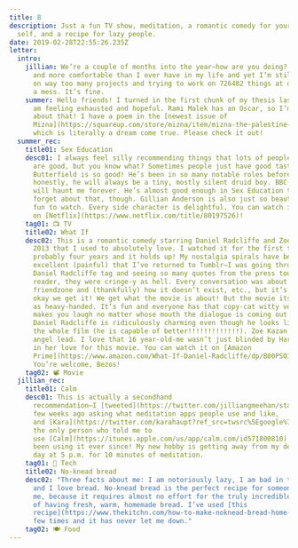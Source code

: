 ```yaml
---
title: 8
description: Just a fun TV show, meditation, a romantic comedy for your teenage
  self, and a recipe for lazy people.
date: 2019-02-28T22:55:26.235Z
letter:
  intro:
    jillian: We’re a couple of months into the year—how are you doing? I feel calmer
      and more comfortable than I ever have in my life and yet I’m still taking
      on way too many projects and trying to work on 726482 things at once! I’m
      a mess. It’s fine.
    summer: Hello friends! I turned in the first chunk of my thesis last week so I
      am feeling exhausted and hopeful. Rami Malek has an Oscar, so I’m happy
      about that! I have a poem in the [newest issue of
      Mizna](https://squareup.com/store/mizna/item/mizna-the-palestine-issue),
      which is literally a dream come true. Please check it out!
  summer_rec:
    title01: Sex Education
    desc01: I always feel silly recommending things that lots of people already know
      are good, but you know what? Sometimes people just have good taste! Asa
      Butterfield is so good! He’s been in so many notable roles before this but
      honestly, he will always be a tiny, mostly silent druid boy. BBC’s Merlin
      will haunt me forever. He’s almost good enough in Sex Education that I
      forget about that, though. Gillian Anderson is also just so beautiful and
      fun to watch. Every side character is delightful. You can watch it
      on [Netflix](https://www.netflix.com/title/80197526)!
    tag01: 📺 TV
    title02: What If
    desc02: This is a romantic comedy starring Daniel Radcliffe and Zoe Kazan from
      2013 that I used to absolutely love. I watched it for the first time in
      probably four years and it holds up! My nostalgia spirals have been so
      excellent (painful) that I’ve returned to Tumblr—I was going through my
      Daniel Radcliffe tag and seeing so many quotes from the press tour and,
      reader, they were cringe-y as hell. Every conversation was about the
      friendzone and (thankfully) how it doesn’t exist, etc., but it’s like,
      okay we get it! We get what the movie is about! But the movie itself isn’t
      as heavy-handed. It’s fun and everyone has that copy-cat witty voice that
      makes you laugh no matter whose mouth the dialogue is coming out of.
      Daniel Radcliffe is ridiculously charming even though he looks like shit
      the whole film (he is capable of better!!!!!!!!!!!!!). Zoe Kazan is an
      angel lead. I love that 16 year-old-me wasn’t just blinded by Harry Potter
      in her love for this movie. You can watch it on [Amazon
      Prime](https://www.amazon.com/What-If-Daniel-Radcliffe/dp/B00PSO1NFE)!
      You’re welcome, Bezos!
    tag02: 📽️ Movie
  jillian_rec:
    title01: Calm
    desc01: This is actually a secondhand
      recommendation—I [tweeted](https://twitter.com/jilliangmeehan/status/1091705300367880192) a
      few weeks ago asking what meditation apps people use and like,
      and [Kara](https://twitter.com/karahaupt?ref_src=twsrc%5Egoogle%7Ctwcamp%5Eserp%7Ctwgr%5Eauthor) was
      the only person who told me to
      use [Calm](https://itunes.apple.com/us/app/calm.com/id571800810). I’ve
      been using it ever since! My new hobby is getting away from my desk every
      day at 5 p.m. for 10 minutes of meditation.
    tag01: 📱 Tech
    title02: No-knead bread
    desc02: "Three facts about me: I am notoriously lazy, I am bad in the kitchen,
      and I love bread. No-knead bread is the perfect recipe for someone like
      me, because it requires almost no effort for the truly incredible payoff
      of having fresh, warm, homemade bread. I’ve used [this
      recipe](https://www.thekitchn.com/how-to-make-noknead-bread-home-109343) a
      few times and it has never let me down."
    tag02: 🍽️ Food
---
```

